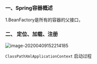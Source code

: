 ### 一、Spring容器概述
1.BeanFactory是所有的容器的父接口，

### 二、 定位、加载、注册

![image-20200409152214185](/Users/yangf/Personal/Note/Resources/image-20200409152214185.png)

`ClassPathXmlApplicationContext` 启动过程

